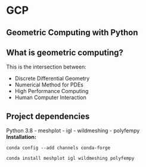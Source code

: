 # GCP
## Geometric Computing with Python


## What is geometric computing?
This is the intersection between:
* Discrete Differential Geometry
* Numerical Method for PDEs
* High Performance Computing
* Human Computer Interaction

## Project dependencies
Python 3.8 - meshplot - igl - wildmeshing - polyfempy  
**Installation:**
```shell
conda config --add channels conda-forge
```
```shell
conda install meshplot igl wildmeshing polyfempy
```
